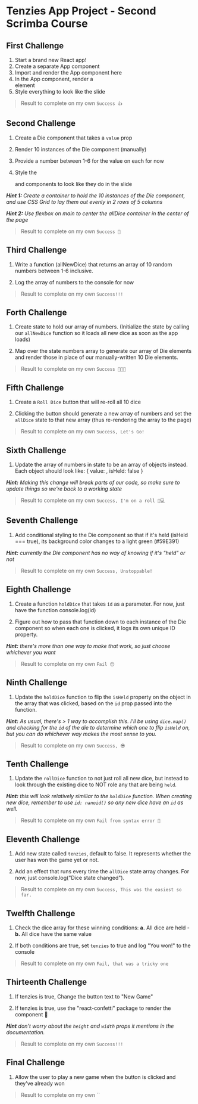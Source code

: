 # Tenzies App Project - Second Scrimba Course

## First Challenge

1. Start a brand new React app!
2. Create a separate App component
3. Import and render the App component here
4. In the App component, render a <main> element
5. Style everything to look like the slide

> Result to complete on my own `Success 👍`

## Second Challenge

1. Create a Die component that takes a `value` prop

2. Render 10 instances of the Die component (manually)

3. Provide a number between 1-6 for the value on each for now

4. Style the <main> and <Die> components to look like they do in the slide

**_Hint 1:_** _Create a container to hold the 10 instances of the Die component,
and use CSS Grid to lay them out evenly in 2 rows of 5 columns_

**_Hint 2:_** _Use flexbox on main to center the allDice container
in the center of the page_

> Result to complete on my own `Success 🥳`

## Third Challenge

1. Write a function (allNewDice) that returns an array of 10 random
   numbers between 1-6 inclusive.

2. Log the array of numbers to the console for now

> Result to complete on my own `Success!!!`

## Forth Challenge

1. Create state to hold our array of numbers. (Initialize the state by calling
   our `allNewDice` function so it loads all new dice as soon as the app loads)

2. Map over the state numbers array to generate our array of Die elements and
   render those in place of our manually-written 10 Die elements.

> Result to complete on my own `Success 🎉🎉🎉`

## Fifth Challenge

1. Create a `Roll Dice` button that will re-roll all 10 dice

2. Clicking the button should generate a new array of numbers
   and set the `allDice` state to that new array (thus re-rendering
   the array to the page)

> Result to complete on my own `Success, Let's Go!`

## Sixth Challenge

1. Update the array of numbers in state to be an array of objects instead.
   Each object should look like: { value: <random number>, isHeld: false }

**_Hint:_** _Making this change will break parts of our code, so make
sure to update things so we're back to a working state_

> Result to complete on my own `Success, I'm on a roll 🤘💻`

## Seventh Challenge

1. Add conditional styling to the Die component so that if it's held
   (isHeld === true), its background color changes to a light green (#59E391)

**_Hint:_** _currently the Die component has no way of knowing if it's "held" or not_

> Result to complete on my own `Success, Unstoppable!`

## Eighth Challenge

1. Create a function `holdDice` that takes `id` as a parameter. For now,
   just have the function console.log(id)

2. Figure out how to pass that function down to each instance of the Die
   component so when each one is clicked, it logs its own unique ID property.

**_Hint:_** _there's more than one way to make that work, so just choose whichever
you want_

> Result to complete on my own `Fail 😔`

## Ninth Challenge

1. Update the `holdDice` function to flip the `isHeld` property on the object
   in the array that was clicked, based on the `id` prop passed into the function.

**_Hint:_** _As usual, there's > 1 way to accomplish this. I'll be using
`dice.map()` and checking for the `id` of the die to determine which one to
flip `isHeld` on, but you can do whichever way makes the most sense to you._

> Result to complete on my own `Success, 😎`

## Tenth Challenge

1. Update the `rollDice` function to not just roll all new dice, but instead to
   look through the existing dice to NOT role any that are being `held`.

**_Hint:_** _this will look relatively similiar to the `holdDice` function.
When creating new dice, remember to use `id: nanoid()` so any new dice have an
`id` as well._

> Result to complete on my own `Fail from syntax error 💩`

## Eleventh Challenge

1. Add new state called `tenzies`, default to false. It represents whether the user
   has won the game yet or not.

2. Add an effect that runs every time the `allDice` state array changes. For now,
   just console.log("Dice state changed").

> Result to complete on my own `Success, This was the easiest so far.`

## Twelfth Challenge

1. Check the dice array for these winning conditions:
   **a.** All dice are held - **b.** All dice have the same value

2. If both conditions are true, set `tenzies` to true and log "You won!" to the console

> Result to complete on my own `Fail, that was a tricky one`

## Thirteenth Challenge

1. If tenzies is true, Change the button text to "New Game"

2. If tenzies is true, use the "react-confetti" package to
   render the <Confetti /> component 🎉

**_Hint_** _don't worry about the `height` and `width` props it mentions in the
documentation._

> Result to complete on my own `Success!!!`

## Final Challenge

1. Allow the user to play a new game when the button is clicked and they've already won

> Result to complete on my own ``

